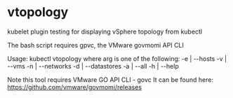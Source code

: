# vtopology
kubelet plugin testing for displaying vSphere topology from kubectl

The bash script requires gpvc, the VMware govmomi API CLI

Usage: kubectl vtopology <arg>
  where arg is one of the following:
        -e | --hosts
        -v | --vms
        -n | --networks
        -d | --datastores
        -a | --all
        -h | --help

Note this tool requires VMware GO API CLI - govc
It can be found here: https://github.com/vmware/govmomi/releases
